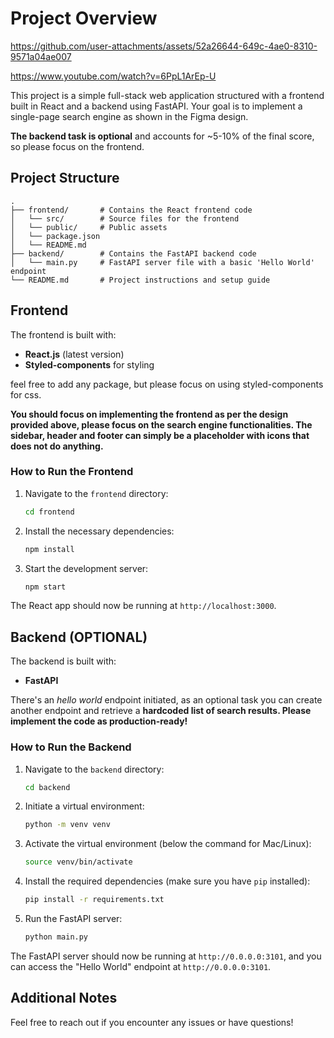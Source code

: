 # Project Overview


https://github.com/user-attachments/assets/52a26644-649c-4ae0-8310-9571a04ae007


https://www.youtube.com/watch?v=6PpL1ArEp-U

This project is a simple full-stack web application structured with a frontend built in React and a backend using FastAPI.
Your goal is to implement a single-page search engine as shown in the Figma design.

**The backend task is optional** and accounts for ~5-10% of the final score, so please focus on the frontend.

## Project Structure

```
.
├── frontend/       # Contains the React frontend code
│   └── src/        # Source files for the frontend
│   └── public/     # Public assets
│   └── package.json
│   └── README.md
├── backend/        # Contains the FastAPI backend code
│   └── main.py     # FastAPI server file with a basic 'Hello World' endpoint
└── README.md       # Project instructions and setup guide
```

## Frontend

The frontend is built with:
- **React.js** (latest version)
- **Styled-components** for styling

feel free to add any package, but please focus on using styled-components for css.

**You should focus on implementing the frontend as per the design provided above, please focus on the search engine 
functionalities. The sidebar, header and footer can simply be a placeholder with icons that does not do anything.**

### How to Run the Frontend

1. Navigate to the `frontend` directory:
   ```bash
   cd frontend
   ```

2. Install the necessary dependencies:
   ```bash
   npm install
   ```

3. Start the development server:
   ```bash
   npm start
   ```

The React app should now be running at `http://localhost:3000`.

## Backend (OPTIONAL)

The backend is built with:
- **FastAPI**


There's an *hello world* endpoint initiated, as an optional task you can create another
endpoint and retrieve a **hardcoded list of search results. Please implement the code as production-ready!**

### How to Run the Backend

1. Navigate to the `backend` directory:
   ```bash
   cd backend
   ```

2. Initiate a virtual environment:
   ```bash
   python -m venv venv
   ```
   
3. Activate the virtual environment (below the command for Mac/Linux):
   ```bash
   source venv/bin/activate
   ```
   
4. Install the required dependencies (make sure you have `pip` installed):
   ```bash
   pip install -r requirements.txt
   ```

5. Run the FastAPI server:
   ```bash
   python main.py
   ```

The FastAPI server should now be running at `http://0.0.0.0:3101`, and you can access the "Hello World" endpoint at `http://0.0.0.0:3101`.

## Additional Notes

Feel free to reach out if you encounter any issues or have questions!
